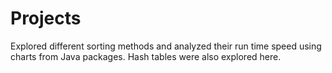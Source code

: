 # Projects
Explored different sorting methods and analyzed their run time speed using charts from Java packages. Hash tables were also explored here.
